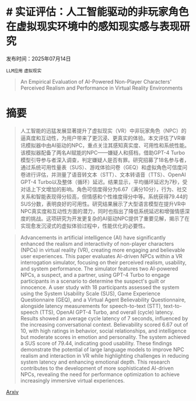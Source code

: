 # # 实证评估：人工智能驱动的非玩家角色在虚拟现实环境中的感知现实感与表现研究

发布时间：2025年07月14日

`LLM应用` `虚拟现实`

> An Empirical Evaluation of AI-Powered Non-Player Characters' Perceived Realism and Performance in Virtual Reality Environments

# 摘要

> 人工智能的迅猛发展显著提升了虚拟现实（VR）中非玩家角色（NPC）的逼真度和互动性，为用户带来了更沉浸、更真实的体验。本文评估了VR审讯模拟器中由AI驱动的NPC，重点关注其感知真实度、可用性和系统性能。该模拟器配备了两名AI赋能的NPC——嫌疑人和搭档，借助GPT-4 Turbo模型引导参与者深入调查，判定嫌疑人是否有罪。研究招募了18名参与者，通过系统可用性量表（SUS）、游戏体验问卷（GEQ）和虚拟角色可信度问卷进行评估，并测量了语音转文本（STT）、文本转语音（TTS）、OpenAI GPT-4 Turbo以及整体（循环）延迟。结果显示，平均循环延迟为7秒，受对话上下文增加的影响。角色可信度得分为6.67（满分10分），行为、社交关系和智能表现得分较高，但情感和个性维度得分中等。系统获得79.44的SUS分数，表明良好的可用性。研究结果展示了大型语言模型在提升VR中NPC真实度和互动性方面的潜力，同时也指出了降低系统延迟和增强情感深度的挑战。这项研究为开发更复杂的AI驱动NPC提供了重要见解，揭示了在实现愈发沉浸式的虚拟体验过程中，性能优化的必要性。

> Advancements in artificial intelligence (AI) have significantly enhanced the realism and interactivity of non-player characters (NPCs) in virtual reality (VR), creating more engaging and believable user experiences. This paper evaluates AI-driven NPCs within a VR interrogation simulator, focusing on their perceived realism, usability, and system performance. The simulator features two AI-powered NPCs, a suspect, and a partner, using GPT-4 Turbo to engage participants in a scenario to determine the suspect's guilt or innocence. A user study with 18 participants assessed the system using the System Usability Scale (SUS), Game Experience Questionnaire (GEQ), and a Virtual Agent Believability Questionnaire, alongside latency measurements for speech-to-text (STT), text-to-speech (TTS), OpenAI GPT-4 Turbo, and overall (cycle) latency. Results showed an average cycle latency of 7 seconds, influenced by the increasing conversational context. Believability scored 6.67 out of 10, with high ratings in behavior, social relationships, and intelligence but moderate scores in emotion and personality. The system achieved a SUS score of 79.44, indicating good usability. These findings demonstrate the potential of large language models to improve NPC realism and interaction in VR while highlighting challenges in reducing system latency and enhancing emotional depth. This research contributes to the development of more sophisticated AI-driven NPCs, revealing the need for performance optimization to achieve increasingly immersive virtual experiences.

[Arxiv](https://arxiv.org/abs/2507.10469)